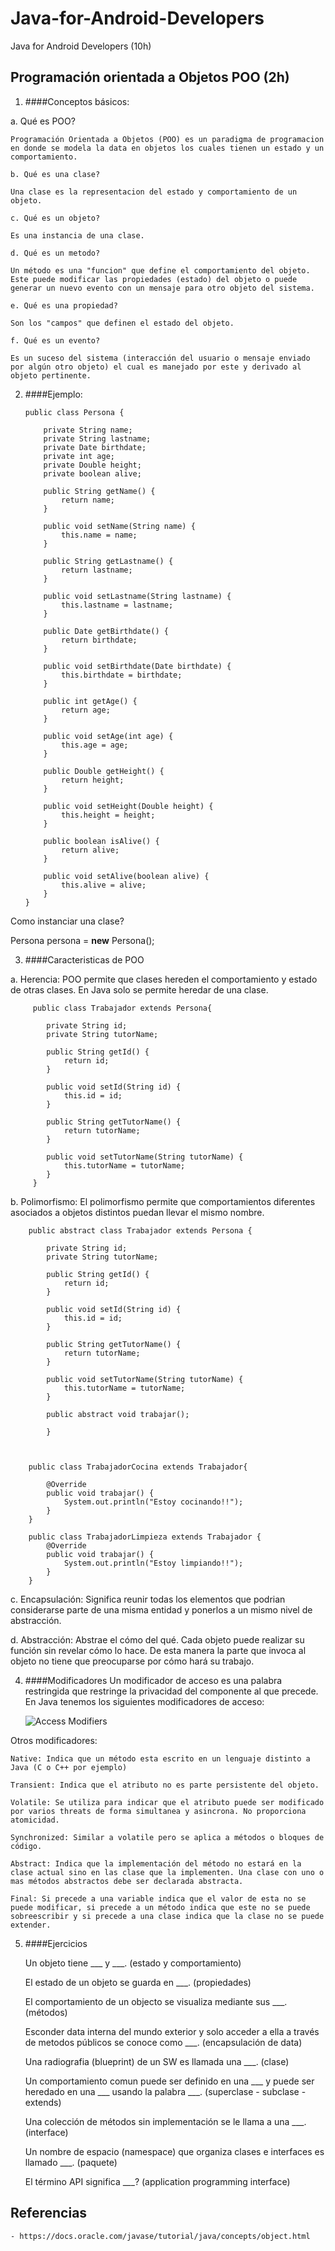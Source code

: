 # Java-for-Android-Developers
Java for Android Developers (10h)
 
## Programación orientada a Objetos POO (2h)

 1. ####Conceptos básicos:

  a. Qué es POO?

	Programación Orientada a Objetos (POO) es un paradigma de programacion en donde se modela la data en objetos los cuales tienen un estado y un comportamiento.
	 
	b. Qué es una clase?

	Una clase es la representacion del estado y comportamiento de un objeto.

	c. Qué es un objeto?

	Es una instancia de una clase.

	d. Qué es un metodo?

	Un método es una "funcion" que define el comportamiento del objeto. Este puede modificar las propiedades (estado) del objeto o puede generar un nuevo evento con un mensaje para otro objeto del sistema.

	e. Qué es una propiedad?

	Son los "campos" que definen el estado del objeto.

	f. Qué es un evento?

	Es un suceso del sistema (interacción del usuario o mensaje enviado por algún otro objeto) el cual es manejado por este y derivado al objeto pertinente.

 2. ####Ejemplo:


		public class Persona {

			private String name;
		    private String lastname;
		    private Date birthdate;
		    private int age;
		    private Double height;
		    private boolean alive;

		    public String getName() {
		        return name;
		    }

		    public void setName(String name) {
		        this.name = name;
		    }

		    public String getLastname() {
		        return lastname;
		    }

		    public void setLastname(String lastname) {
		        this.lastname = lastname;
		    }

		    public Date getBirthdate() {
		        return birthdate;
		    }

		    public void setBirthdate(Date birthdate) {
		        this.birthdate = birthdate;
		    }

		    public int getAge() {
		        return age;
		    }

		    public void setAge(int age) {
		        this.age = age;
		    }

		    public Double getHeight() {
		        return height;
		    }

		    public void setHeight(Double height) {
		        this.height = height;
		    }

		    public boolean isAlive() {
		        return alive;
		    }

		    public void setAlive(boolean alive) {
		        this.alive = alive;
		    }
		}
	


  Como instanciar una clase? 

  Persona persona = **new** Persona();


 3. ####Caracteristicas de POO

   a. Herencia: 
     POO permite que clases hereden el comportamiento y estado de otras clases. En Java solo se permite heredar de una clase.


	     public class Trabajador extends Persona{
	    
		    private String id;
		    private String tutorName;

		    public String getId() {
		        return id;
		    }

		    public void setId(String id) {
		        this.id = id;
		    }

		    public String getTutorName() {
		        return tutorName;
		    }

		    public void setTutorName(String tutorName) {
		        this.tutorName = tutorName;
		    }
		 }

   b. Polimorfismo:
	  El polimorfismo permite que comportamientos diferentes asociados a objetos distintos puedan llevar el mismo nombre. 
   
		public abstract class Trabajador extends Persona {
		
		    private String id;
		    private String tutorName;
		
		    public String getId() {
		        return id;
		    }
		
		    public void setId(String id) {
		        this.id = id;
		    }
		
		    public String getTutorName() {
		        return tutorName;
		    }
		
		    public void setTutorName(String tutorName) {
		        this.tutorName = tutorName;
		    }
		
		    public abstract void trabajar();
		    
			}



		public class TrabajadorCocina extends Trabajador{
		
		    @Override
		    public void trabajar() {
		        System.out.println("Estoy cocinando!!");
		    }
		}

		public class TrabajadorLimpieza extends Trabajador {
		    @Override
		    public void trabajar() {
		        System.out.println("Estoy limpiando!!");
		    }
		}
		
   c. Encapsulación: 
   Significa reunir todas los elementos que podrian considerarse parte de una misma entidad y ponerlos a un mismo nivel de abstracción.

   d. Abstracción: 
   Abstrae el cómo del qué. Cada objeto puede realizar su función sin revelar cómo lo hace. De esta manera la parte que invoca al objeto no tiene que preocuparse por cómo hará su trabajo.
   

 4. ####Modificadores
Un modificador de acceso es una palabra restringida que restringe la privacidad del componente al que precede.
En Java tenemos los siguientes modificadores de acceso:

	![Access Modifiers](https://github.com/BelatrixTraining/Java-for-Android-Developers/blob/Lesson2/images/AccessModifiers.png)

  Otros modificadores:
  
	Native: Indica que un método esta escrito en un lenguaje distinto a Java (C o C++ por ejemplo)

	Transient: Indica que el atributo no es parte persistente del objeto.
	
	Volatile: Se utiliza para indicar que el atributo puede ser modificado por varios threats de forma simultanea y asincrona. No proporciona atomicidad.

	Synchronized: Similar a volatile pero se aplica a métodos o bloques de código. 

	Abstract: Indica que la implementación del método no estará en la clase actual sino en las clase que la implementen. Una clase con uno o mas métodos abstractos debe ser declarada abstracta.

	Final: Si precede a una variable indica que el valor de esta no se puede modificar, si precede a un método indica que este no se puede sobreescribir y si precede a una clase indica que la clase no se puede extender.
	
  
 5. ####Ejercicios


 	Un objeto tiene ___ y ___. (estado y comportamiento)
 	
	El estado de un objeto se guarda en ___. (propiedades)
	
	El comportamiento de un objecto se visualiza mediante sus ___. (métodos)
	
	Esconder data interna del mundo exterior y solo acceder a ella a través de metodos públicos se conoce como ___. (encapsulación de data)
	
	Una radiografia (blueprint) de un SW es llamada una ___. (clase)
	
	Un comportamiento comun puede ser definido en una ___ y puede ser heredado en una ___ usando la palabra ___. (superclase - subclase - extends)
	
	Una colección de métodos sin implementación se le llama a una ___. (interface)
	
	Un nombre de espacio (namespace) que organiza clases e interfaces es llamado ___. (paquete)
	
	El término API significa ___? (application programming interface)
 
## Referencias 

	- https://docs.oracle.com/javase/tutorial/java/concepts/object.html